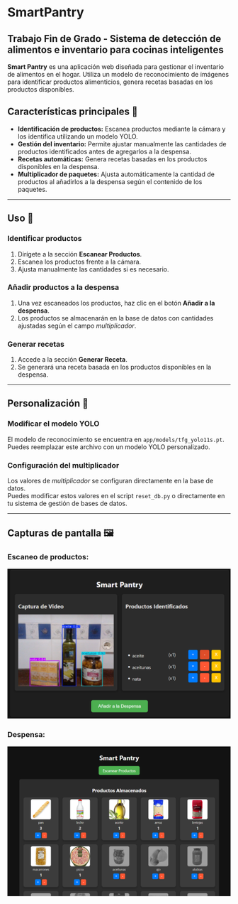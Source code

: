 # SmartPantry
## Trabajo Fin de Grado - Sistema de detección de alimentos e inventario para cocinas inteligentes

**Smart Pantry** es una aplicación web diseñada para gestionar el inventario de alimentos en el hogar. Utiliza un modelo de reconocimiento de imágenes para identificar productos alimenticios, genera recetas basadas en los productos disponibles.

## Características principales 🌟
- **Identificación de productos:** Escanea productos mediante la cámara y los identifica utilizando un modelo YOLO.
- **Gestión del inventario:** Permite ajustar manualmente las cantidades de productos identificados antes de agregarlos a la despensa.
- **Recetas automáticas:** Genera recetas basadas en los productos disponibles en la despensa.
- **Multiplicador de paquetes:** Ajusta automáticamente la cantidad de productos al añadirlos a la despensa según el contenido de los paquetes.

---

## Uso 🚀

### Identificar productos
1. Dirígete a la sección **Escanear Productos**.
2. Escanea los productos frente a la cámara.
3. Ajusta manualmente las cantidades si es necesario.

### Añadir productos a la despensa
1. Una vez escaneados los productos, haz clic en el botón **Añadir a la despensa**.
2. Los productos se almacenarán en la base de datos con cantidades ajustadas según el campo *multiplicador*.

### Generar recetas
1. Accede a la sección **Generar Receta**.
2. Se generará una receta basada en los productos disponibles en la despensa.

---

## Personalización 🔧

### Modificar el modelo YOLO
El modelo de reconocimiento se encuentra en `app/models/tfg_yolo11s.pt`.  
Puedes reemplazar este archivo con un modelo YOLO personalizado.

### Configuración del multiplicador
Los valores de *multiplicador* se configuran directamente en la base de datos.  
Puedes modificar estos valores en el script `reset_db.py` o directamente en tu sistema de gestión de bases de datos.

---

## Capturas de pantalla 🖼️

### Escaneo de productos:

![Interfaz identificar](assets/interfaz__identificar.png)

### Despensa:

![Interfaz despensa](assets/interfaz__despensa.png)
